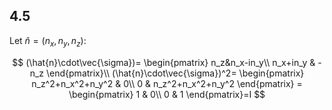 ## 4.5
Let $\hat{n} = (n_x, n_y, n_z)$:

$$
(\hat{n}\cdot\vec{\sigma})=
\begin{pmatrix}
n_z&n_x-in_y\\
n_x+in_y & -n_z
\end{pmatrix}\\
(\hat{n}\cdot\vec{\sigma})^2=
\begin{pmatrix}
n_z^2+n_x^2+n_y^2 & 0\\
0 & n_z^2+n_x^2+n_y^2
\end{pmatrix} = 
\begin{pmatrix}
1 & 0\\
0 & 1
\end{pmatrix}=I
$$
